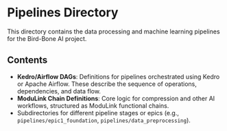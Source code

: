 # Pipelines Directory

This directory contains the data processing and machine learning pipelines for the Bird-Bone AI project.

## Contents

- **Kedro/Airflow DAGs**: Definitions for pipelines orchestrated using Kedro or Apache Airflow. These describe the sequence of operations, dependencies, and data flow.
- **ModuLink Chain Definitions**: Core logic for compression and other AI workflows, structured as ModuLink functional chains.
- Subdirectories for different pipeline stages or epics (e.g., `pipelines/epic1_foundation`, `pipelines/data_preprocessing`).
